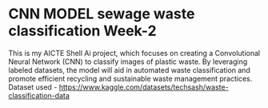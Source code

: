 # CNN MODEL sewage waste classification Week-2
This is my AICTE Shell Ai project, which focuses on creating a Convolutional Neural Network (CNN) to classify images of plastic waste. By leveraging labeled datasets, the model will aid in automated waste classification and promote efficient recycling and sustainable waste management practices.
Dataset used - https://www.kaggle.com/datasets/techsash/waste-classification-data
